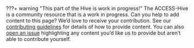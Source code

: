 ???+ warning "This part of the Hive is work in progress!"
    The ACCESS-Hive is a community resource that is a work in progress. Can you help to add content to this page? We’d love to receive your contribution. See our [contributing guidelines](https://access-hive.org.au/about/contribute) for details of how to provide content. You can also [open an issue](https://github.com/ACCESS-Hive/access-hive.github.io/issues) highlighting any content you’d like us to provide but aren’t able to contribute yourself.